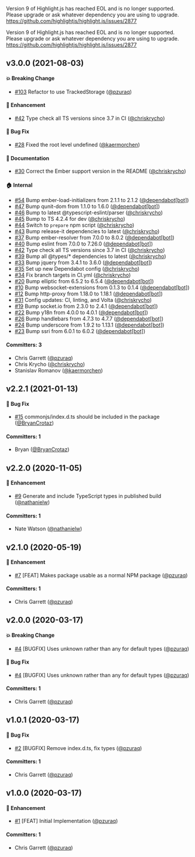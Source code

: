 Version 9 of Highlight.js has reached EOL and is no longer supported.
Please upgrade or ask whatever dependency you are using to upgrade.
https://github.com/highlightjs/highlight.js/issues/2877

Version 9 of Highlight.js has reached EOL and is no longer supported.
Please upgrade or ask whatever dependency you are using to upgrade.
https://github.com/highlightjs/highlight.js/issues/2877

## v3.0.0 (2021-08-03)

#### :boom: Breaking Change
* [#103](https://github.com/pzuraq/tracked-maps-and-sets/pull/103) Refactor to use TrackedStorage ([@pzuraq](https://github.com/pzuraq))

#### :rocket: Enhancement
* [#42](https://github.com/pzuraq/tracked-maps-and-sets/pull/42) Type check all TS versions since 3.7 in CI ([@chriskrycho](https://github.com/chriskrycho))

#### :bug: Bug Fix
* [#28](https://github.com/pzuraq/tracked-maps-and-sets/pull/28) Fixed the root level undefined ([@kaermorchen](https://github.com/kaermorchen))

#### :memo: Documentation
* [#30](https://github.com/pzuraq/tracked-maps-and-sets/pull/30) Correct the Ember support version in the README ([@chriskrycho](https://github.com/chriskrycho))

#### :house: Internal
* [#54](https://github.com/pzuraq/tracked-maps-and-sets/pull/54) Bump ember-load-initializers from 2.1.1 to 2.1.2 ([@dependabot[bot]](https://github.com/apps/dependabot))
* [#47](https://github.com/pzuraq/tracked-maps-and-sets/pull/47) Bump qunit-dom from 1.1.0 to 1.6.0 ([@dependabot[bot]](https://github.com/apps/dependabot))
* [#46](https://github.com/pzuraq/tracked-maps-and-sets/pull/46) Bump to latest @typescript-eslint/parser ([@chriskrycho](https://github.com/chriskrycho))
* [#45](https://github.com/pzuraq/tracked-maps-and-sets/pull/45) Bump to TS 4.2.4 for dev ([@chriskrycho](https://github.com/chriskrycho))
* [#44](https://github.com/pzuraq/tracked-maps-and-sets/pull/44) Switch to `prepare` npm script ([@chriskrycho](https://github.com/chriskrycho))
* [#43](https://github.com/pzuraq/tracked-maps-and-sets/pull/43) Bump release-it dependencies to latest ([@chriskrycho](https://github.com/chriskrycho))
* [#37](https://github.com/pzuraq/tracked-maps-and-sets/pull/37) Bump ember-resolver from 7.0.0 to 8.0.2 ([@dependabot[bot]](https://github.com/apps/dependabot))
* [#40](https://github.com/pzuraq/tracked-maps-and-sets/pull/40) Bump eslint from 7.0.0 to 7.26.0 ([@dependabot[bot]](https://github.com/apps/dependabot))
* [#42](https://github.com/pzuraq/tracked-maps-and-sets/pull/42) Type check all TS versions since 3.7 in CI ([@chriskrycho](https://github.com/chriskrycho))
* [#39](https://github.com/pzuraq/tracked-maps-and-sets/pull/39) Bump all @types/* dependencies to latest ([@chriskrycho](https://github.com/chriskrycho))
* [#33](https://github.com/pzuraq/tracked-maps-and-sets/pull/33) Bump jquery from 3.4.1 to 3.6.0 ([@dependabot[bot]](https://github.com/apps/dependabot))
* [#35](https://github.com/pzuraq/tracked-maps-and-sets/pull/35) Set up new Dependabot config ([@chriskrycho](https://github.com/chriskrycho))
* [#34](https://github.com/pzuraq/tracked-maps-and-sets/pull/34) Fix branch targets in CI.yml ([@chriskrycho](https://github.com/chriskrycho))
* [#20](https://github.com/pzuraq/tracked-maps-and-sets/pull/20) Bump elliptic from 6.5.2 to 6.5.4 ([@dependabot[bot]](https://github.com/apps/dependabot))
* [#10](https://github.com/pzuraq/tracked-maps-and-sets/pull/10) Bump websocket-extensions from 0.1.3 to 0.1.4 ([@dependabot[bot]](https://github.com/apps/dependabot))
* [#12](https://github.com/pzuraq/tracked-maps-and-sets/pull/12) Bump http-proxy from 1.18.0 to 1.18.1 ([@dependabot[bot]](https://github.com/apps/dependabot))
* [#31](https://github.com/pzuraq/tracked-maps-and-sets/pull/31) Config updates: CI, linting, and Volta ([@chriskrycho](https://github.com/chriskrycho))
* [#19](https://github.com/pzuraq/tracked-maps-and-sets/pull/19) Bump socket.io from 2.3.0 to 2.4.1 ([@dependabot[bot]](https://github.com/apps/dependabot))
* [#22](https://github.com/pzuraq/tracked-maps-and-sets/pull/22) Bump y18n from 4.0.0 to 4.0.1 ([@dependabot[bot]](https://github.com/apps/dependabot))
* [#26](https://github.com/pzuraq/tracked-maps-and-sets/pull/26) Bump handlebars from 4.7.3 to 4.7.7 ([@dependabot[bot]](https://github.com/apps/dependabot))
* [#24](https://github.com/pzuraq/tracked-maps-and-sets/pull/24) Bump underscore from 1.9.2 to 1.13.1 ([@dependabot[bot]](https://github.com/apps/dependabot))
* [#23](https://github.com/pzuraq/tracked-maps-and-sets/pull/23) Bump ssri from 6.0.1 to 6.0.2 ([@dependabot[bot]](https://github.com/apps/dependabot))

#### Committers: 3
- Chris Garrett ([@pzuraq](https://github.com/pzuraq))
- Chris Krycho ([@chriskrycho](https://github.com/chriskrycho))
- Stanislav Romanov ([@kaermorchen](https://github.com/kaermorchen))

## v2.2.1 (2021-01-13)

#### :bug: Bug Fix
* [#15](https://github.com/pzuraq/tracked-maps-and-sets/pull/15) commonjs/index.d.ts should be included in the package ([@BryanCrotaz](https://github.com/BryanCrotaz))

#### Committers: 1
- Bryan ([@BryanCrotaz](https://github.com/BryanCrotaz))

## v2.2.0 (2020-11-05)

#### :rocket: Enhancement
* [#9](https://github.com/pzuraq/tracked-maps-and-sets/pull/9) Generate and include TypeScript types in published build ([@nathanielw](https://github.com/nathanielw))

#### Committers: 1
- Nate Watson ([@nathanielw](https://github.com/nathanielw))

## v2.1.0 (2020-05-19)

#### :rocket: Enhancement
* [#7](https://github.com/pzuraq/tracked-maps-and-sets/pull/7) [FEAT] Makes package usable as a normal NPM package ([@pzuraq](https://github.com/pzuraq))

#### Committers: 1
- Chris Garrett ([@pzuraq](https://github.com/pzuraq))

## v2.0.0 (2020-03-17)

#### :boom: Breaking Change
* [#4](https://github.com/pzuraq/tracked-maps-and-sets/pull/4) [BUGFIX] Uses unknown rather than any for default types ([@pzuraq](https://github.com/pzuraq))

#### :bug: Bug Fix
* [#4](https://github.com/pzuraq/tracked-maps-and-sets/pull/4) [BUGFIX] Uses unknown rather than any for default types ([@pzuraq](https://github.com/pzuraq))

#### Committers: 1
- Chris Garrett ([@pzuraq](https://github.com/pzuraq))

## v1.0.1 (2020-03-17)

#### :bug: Bug Fix
* [#2](https://github.com/pzuraq/tracked-maps-and-sets/pull/2) [BUGFIX] Remove index.d.ts, fix types ([@pzuraq](https://github.com/pzuraq))

#### Committers: 1
- Chris Garrett ([@pzuraq](https://github.com/pzuraq))

## v1.0.0 (2020-03-17)

#### :rocket: Enhancement
* [#1](https://github.com/pzuraq/tracked-maps-and-sets/pull/1) [FEAT] Initial Implementation ([@pzuraq](https://github.com/pzuraq))

#### Committers: 1
- Chris Garrett ([@pzuraq](https://github.com/pzuraq))


